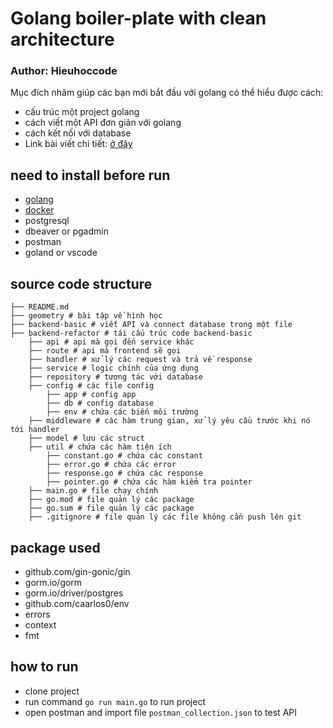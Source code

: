 # Golang boiler-plate with clean architecture
### Author: Hieuhoccode
Mục đích nhăm giúp các bạn mới bắt đầu với golang có thể hiểu được cách:
- cấu trúc một project golang
- cách viết một API đơn giản với golang
- cách kết nối với database
- Link bài viết chi tiết: [ở đây](https://hieuhoccode.hashnode.dev/viet-server-golang-va-cau-truc-theo-clean-architecture)
## need to install before run
- [golang](https://golang.org/doc/install)
- [docker](https://docs.docker.com/get-docker/)
- postgresql
- dbeaver or pgadmin
- postman
- goland or vscode

## source code structure
```
├── README.md
├── geometry # bài tập về hình học
├── backend-basic # viết API và connect database trong một file
├── backend-refactor # tái cấu trúc code backend-basic
    ├── api # api mà gọi đến service khác
    ├── route # api mà frontend sẽ gọi
    ├── handler # xử lý các request và trả về response
    ├── service # logic chính của ứng dụng
    ├── repository # tương tác với database
    ├── config # các file config
        ├── app # config app
        ├── db # config database
        ├── env # chứa các biến môi trường
    ├── middleware # các hàm trung gian, xử lý yêu cầu trước khi nó tới handler
    ├── model # lưu các struct
    ├── util # chứa các hàm tiện ích
        ├── constant.go # chứa các constant
        ├── error.go # chứa các error
        ├── response.go # chứa các response
        ├── pointer.go # chứa các hàm kiểm tra pointer
    ├── main.go # file chạy chính
    ├── go.mod # file quản lý các package
    ├── go.sum # file quản lý các package
    ├── .gitignore # file quản lý các file không cần push lên git
```

## package used
- github.com/gin-gonic/gin
- gorm.io/gorm
- gorm.io/driver/postgres
- github.com/caarlos0/env
- errors
- context
- fmt

## how to run
- clone project
- run command `go run main.go` to run project
- open postman and import file `postman_collection.json` to test API

